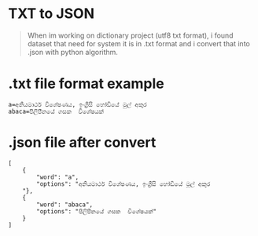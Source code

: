 # TXT to JSON

> When im working on dictionary project (utf8 txt format), i found dataset that need for system it is in .txt format and i convert that into .json with python algorithm.

# .txt file format example
    a=අනියමාර්ථ විශේෂණය, ඉංග්‍රීසි හෝඩියේ මුල් අකුර
    abaca=පිලිපීනයේ ගසක  විශේෂයක්    
# .json file after convert
    [
        {
            "word": "a",
            "options": "අනියමාර්ථ විශේෂණය, ඉංග්‍රීසි හෝඩියේ මුල් අකුර
        "}, 
        {
            "word": "abaca", 
            "options": "පිලිපීනයේ ගසක  විශේෂයක්"
        }
    ]

